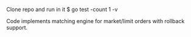Clone repo and run in it
$ go test -count 1 -v

Code implements matching engine for market/limit orders with rollback support.

